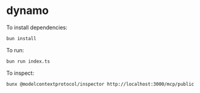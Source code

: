 # dynamo

To install dependencies:

```bash
bun install
```

To run:

```bash
bun run index.ts
```

To inspect:

```bash
bunx @modelcontextprotocol/inspector http://localhost:3000/mcp/public
```

